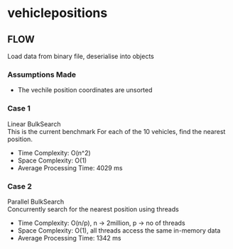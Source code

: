 # vehiclepositions
 
## FLOW
Load data from binary file, deserialise into objects

### Assumptions Made
* The vechile position coordinates are unsorted

### Case 1
Linear BulkSearch  
 This is the current benchmark 
 For each of the 10 vehicles, find the nearest position.
 * Time Complexity: O(n^2)  
 * Space Complexity: O(1)  
 * Average Processing Time: 4029 ms  
 
 ### Case 2
Parallel BulkSearch  
Concurrently search for the nearest position using threads
 * Time Complexity: O(n/p),  n -> 2million, p -> no of threads    
 * Space Complexity: O(1),  all threads access the same in-memory data  
 * Average Processing Time: 1342 ms  
